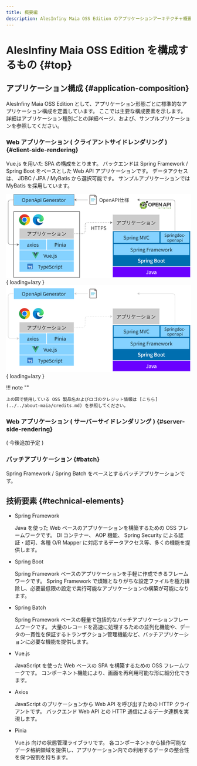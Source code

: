 ```yaml
---
title: 概要編
description: AlesInfiny Maia OSS Edition のアプリケーションアーキテクチャ概要を解説します。
---
```


# AlesInfiny Maia OSS Edition を構成するもの {#top}

## アプリケーション構成 {#application-composition}

AlesInfiny Maia OSS Edition として、アプリケーション形態ごとに標準的なアプリケーション構成を定義しています。
ここでは主要な構成要素を示します。
詳細はアプリケーション種別ごとの詳細ページ、および、サンプルプリケーションを参照してください。

### Web アプリケーション ( クライアントサイドレンダリング ) {#client-side-rendering}

Vue.js を用いた SPA の構成をとります。
バックエンドは Spring Framework / Spring Boot をベースとした Web API アプリケーションです。
データアクセスは、 JDBC / JPA / MyBatis から選択可能です。
サンプルアプリケーションでは MyBatis を採用しています。

![クライアントサイドレンダリング アプリケーションスタック](../../images/app-architecture/overview/client-side-rendering-maia-light.png#only-light){ loading=lazy }
![クライアントサイドレンダリング アプリケーションスタック](../../images/app-architecture/overview/client-side-rendering-maia-dark.png#only-dark){ loading=lazy }

!!! note ""

    上の図で使用している OSS 製品名およびロゴのクレジット情報は [こちら](../../about-maia/credits.md) を参照してください。

### Web アプリケーション ( サーバーサイドレンダリング ) {#server-side-rendering}

( 今後追加予定 )

### バッチアプリケーション {#batch}

Spring Framework / Spring Batch をベースとするバッチアプリケーションです。

## 技術要素 {#technical-elements}

- Spring Framework

    Java を使った Web ベースのアプリケーションを構築するための OSS フレームワークです。
    DI コンテナー、 AOP 機能、 Spring Security による認証・認可、各種 O/R Mapper に対応するデータアクセス等、多くの機能を提供します。

- Spring Boot

    Spring Framework ベースのアプリケーションを手軽に作成できるフレームワークです。
    Spring Framework で煩雑となりがちな設定ファイルを極力排除し、必要最低限の設定で実行可能なアプリケーションの構築が可能になります。

- Spring Batch

    Spring Framework ベースの軽量で包括的なバッチアプリケーションフレームワークです。
    大量のレコードを高速に処理するための並列化機能や、データの一貫性を保証するトランザクション管理機能など、バッチアプリケーションに必要な機能を提供します。

- Vue.js

    JavaScript を使った Web ベースの SPA を構築するための OSS フレームワークです。
    コンポーネント機能により、画面を再利用可能な形に細分化できます。

- Axios

    JavaScript のプリケーションから Web API を呼び出すための HTTP クライアントです。
    バックエンド Web API との HTTP 通信によるデータ連携を実現します。

- Pinia

    Vue.js 向けの状態管理ライブラリです。
    各コンポーネントから操作可能なデータ格納領域を提供し、アプリケーション内での利用するデータの整合性を保つ役割を持ちます。
